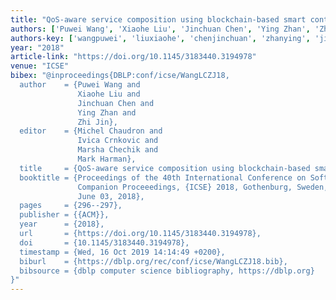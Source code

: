 ```yaml
---
title: "QoS-aware service composition using blockchain-based smart contracts"
authors: ['Puwei Wang', 'Xiaohe Liu', 'Jinchuan Chen', 'Ying Zhan', 'Zhi Jin']
authors-key: ['wangpuwei', 'liuxiaohe', 'chenjinchuan', 'zhanying', 'jinzhi']
year: "2018"
article-link: "https://doi.org/10.1145/3183440.3194978"
venue: "ICSE"
bibex: "@inproceedings{DBLP:conf/icse/WangLCZJ18,
  author    = {Puwei Wang and
               Xiaohe Liu and
               Jinchuan Chen and
               Ying Zhan and
               Zhi Jin},
  editor    = {Michel Chaudron and
               Ivica Crnkovic and
               Marsha Chechik and
               Mark Harman},
  title     = {QoS-aware service composition using blockchain-based smart contracts},
  booktitle = {Proceedings of the 40th International Conference on Software Engineering:
               Companion Proceeedings, {ICSE} 2018, Gothenburg, Sweden, May 27 -
               June 03, 2018},
  pages     = {296--297},
  publisher = {{ACM}},
  year      = {2018},
  url       = {https://doi.org/10.1145/3183440.3194978},
  doi       = {10.1145/3183440.3194978},
  timestamp = {Wed, 16 Oct 2019 14:14:49 +0200},
  biburl    = {https://dblp.org/rec/conf/icse/WangLCZJ18.bib},
  bibsource = {dblp computer science bibliography, https://dblp.org}
}"
---
```

